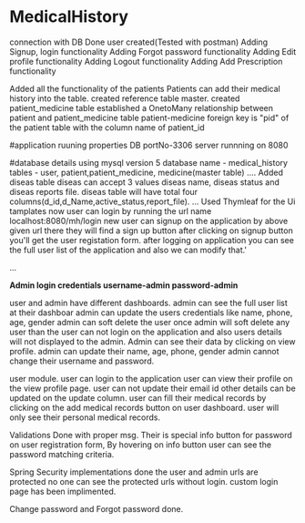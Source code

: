 
# MedicalHistory

connection with DB Done
user created(Tested with postman) 
Adding Signup, login functionality
Adding Forgot password functionality
Adding Edit profile functionality
Adding Logout functionality
Adding Add Prescription functionality


Added all the functionality of the patients 
Patients can add their medical history into the table.
created reference table master.
created patient_medicine table
established a OnetoMany relationship between patient and patient_medicine table
patient-medicine foreign key is "pid" of the patient table with the column name of patient_id

#application ruuning properties
DB portNo-3306
server runnning on 8080

#database details
using mysql version 5
database name - medical_history
tables - user, patient,patient_medicine, medicine(master table)
....
Added diseas table
diseas can accept 3 values diseas name, diseas status and diseas reports file.
diseas table will have total four columns(d_id,d_Name,active_status,report_file).
...
Used Thymleaf for the Ui tamplates
now user can login by running the url name localhost:8080/mh/login
new user can signup on the application by above given url there they will find a sign up button 
after clicking on signup button you'll get the user registation form.
after logging on application you can see the full user list of the application and also we can modify that.'

...

**Admin login credentials
username-admin
password-admin**

user and admin have different dashboards.
admin can see the full user list at their dashboar
admin can update the users credentials like name, phone, age, gender
admin can soft delete the user
once admin will soft delete any user than the user can not login on the application and also users details will not displayed to the admin.
Admin can see their data by clicking on view profile.
admin can update their name, age, phone, gender 
admin cannot change their username and password.

user module.
user can login to the application
user can view their profile on the view profile page.
user can not update their email id other details can be updated on the update column.
user can fill their medical records by clicking on the add medical records button on user dashboard.
user will only see their personal medical records.

Validations Done with proper msg.
Their is special info button for password on user registration form, By hovering on info button user can see the password matching criteria.

Spring Security implementations done
the user and admin urls are protected no one can see the protected urls without login.
custom login page has been implimented.

Change password and Forgot password done.
